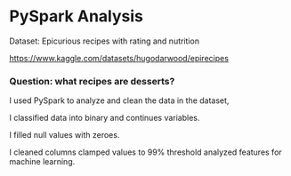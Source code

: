 # PySpark Analysis

Dataset: Epicurious recipes with rating and nutrition

https://www.kaggle.com/datasets/hugodarwood/epirecipes

### Question: what recipes are desserts?

I used PySpark to analyze and clean the data in the dataset,

I classified data into binary and continues variables.

I filled null values with zeroes.

I cleaned columns clamped values to 99% threshold analyzed features for machine learning.



